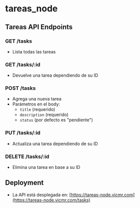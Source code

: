 # tareas_node

## Tareas API Endpoints

### GET /tasks
- Lista todas las tareas

### GET /tasks/:id
- Devuelve una tarea dependiendo de su ID

### POST /tasks
- Agrega una nueva tarea
- Parámetros en el body:
  - `title` (requerido)
  - `description` (requerido)
  - `status` (por defecto es "pendiente")

### PUT /tasks/:id
- Actualiza una tarea dependiendo de su ID

### DELETE /tasks/:id
- Elimina una tarea en base a su ID

## Deployment
- La API está desplegada en: [https://tareas-node.vicmr.com](https://tareas-node.vicmr.com/tasks)
